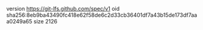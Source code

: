 version https://git-lfs.github.com/spec/v1
oid sha256:8eb9ba43490fc418e62f58de6c2d33cb36401df7a43b15de173df7aaa0249a65
size 2126
